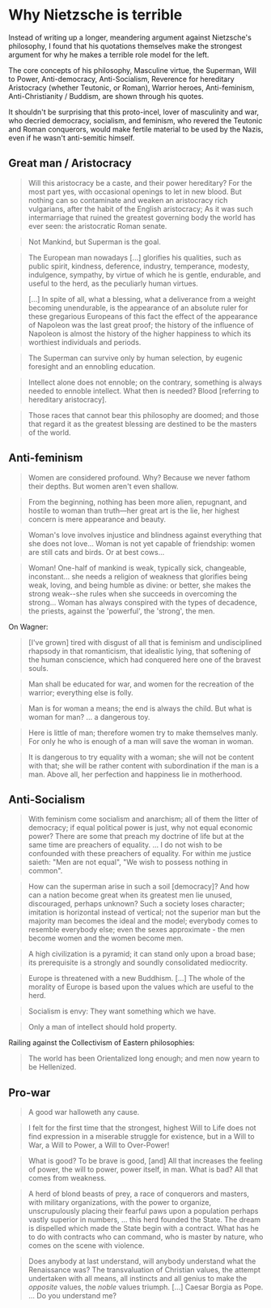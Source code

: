 # Why Nietzsche is terrible

Instead of writing up a longer, meandering argument against Nietzsche's philosophy, I found that his quotations themselves make the strongest argument for why he makes a terrible role model for the left. 

The core concepts of his philosophy, Masculine virtue, the Superman, Will to Power, Anti-democracy, Anti-Socialism, Reverence for hereditary Aristocracy (whether Teutonic, or Roman), Warrior heroes,  Anti-feminism, Anti-Christianity / Buddism, are shown through his quotes. 

It shouldn't be surprising that this proto-incel, lover of masculinity and war, who decried democracy, socialism, and feminism, who revered the Teutonic and Roman conquerors, would make fertile material to be used by the Nazis, even if he wasn't anti-semitic himself.

## Great man / Aristocracy

> Will this aristocracy be a caste, and their power hereditary? For the most part yes, with occasional openings to let in new blood. But nothing can so contaminate and weaken an aristocracy rich vulgarians, after the habit of the English aristocracy; As it was such intermarriage that ruined the greatest governing body the world has ever seen: the aristocratic Roman senate.

> Not Mankind, but Superman is the goal.

> The European man nowadays [...] glorifies his qualities, such as public spirit, kindness, deference, industry, temperance, modesty, indulgence, sympathy, by virtue of which he is gentle, endurable, and useful to the herd, as the peculiarly human virtues. 
>
> [...] In spite of all, what a blessing, what a deliverance from a weight becoming unendurable, is the appearance of an absolute ruler for these gregarious Europeans of this fact the effect of the appearance of Napoleon was the last great proof; the history of the influence of Napoleon is almost the history of the higher happiness to which its worthiest individuals and periods.

> The Superman can survive only by human selection, by eugenic foresight and an ennobling education.

> Intellect alone does not ennoble; on the contrary, something is always needed to ennoble intellect. What then is needed? Blood [referring to hereditary aristocracy].

> Those races that cannot bear this philosophy are doomed; and those that regard it as the greatest blessing are destined to be the masters of the world.

## Anti-feminism

> Women are considered profound. Why? Because we never fathom their depths. But women aren't even shallow.

> From the beginning, nothing has been more alien, repugnant, and hostile to woman than truth—her great art is the lie, her highest concern is mere appearance and beauty.

> Woman's love involves injustice and blindness against everything that she does not love... Woman is not yet capable of friendship: women are still cats and birds. Or at best cows...

> Woman! One-half of mankind is weak, typically sick, changeable, inconstant... she needs a religion of weakness that glorifies being weak, loving, and being humble as divine: or better, she makes the strong weak--she rules when she succeeds in overcoming the strong... Woman has always conspired with the types of decadence, the priests, against the 'powerful', the 'strong', the men.

On Wagner:
> [I've grown] tired with disgust of all that is feminism and undisciplined rhapsody in that romanticism, that idealistic lying, that softening of the human conscience, which had conquered here one of the bravest souls.

> Man shall be educated for war, and women for the recreation of the warrior; everything else is folly.

> Man is for woman a means; the end is always the child. But what is woman for man? ... a dangerous toy.

> Here is little of man; therefore women try to make themselves manly. For only he who is enough of a man will save the woman in woman.

> It is dangerous to try equality with a woman; she will not be content with that; she will be rather content with subordination if the man is a man. Above all, her perfection and happiness lie in motherhood.

## Anti-Socialism

> With feminism come socialism and anarchism; all of them the litter of democracy; if equal political power is just, why not equal economic power? There are some that preach my doctrine of life but at the same time are preachers of equality. ... I do not wish to be confounded with these preachers of equality. For within me justice saieth: "Men are not equal", "We wish to possess nothing in common".

> How can the superman arise in such a soil [democracy]? And how can a nation become great when its greatest men lie unused, discouraged, perhaps unknown? Such a society loses character; imitation is horizontal instead of vertical; not the superior man but the majority man becomes the ideal and the model; everybody comes to resemble everybody else; even the sexes approximate - the men become women and the women become men.

> A high civilization is a pyramid; it can stand only upon a broad base; its prerequisite is a strongly and soundly
consolidated mediocrity.

> Europe is threatened with a new Buddhism. [...] The whole of the morality of Europe is based upon the values which are useful to the herd.

> Socialism is envy: They want something which we have.

> Only a man of intellect should hold property.

Railing against the Collectivism of Eastern philosophies:

> The world has been Orientalized long enough; and men now yearn to be Hellenized.

## Pro-war

> A good war halloweth any cause.

> I felt for the first time that the strongest, highest Will to Life does not find expression in a miserable struggle for existence, but in a Will to War, a Will to Power, a Will to Over-Power!

> What is good? To be brave is good, [and] All that increases the feeling of power, the will to power, power itself, in man. What is bad? All that comes from weakness.

> A herd of blond beasts of prey, a race of conquerors and masters, with military organizations, with the power to organize, unscrupulously placing their fearful paws upon a population perhaps vastly superior in numbers, ... this herd founded the State. The dream is dispelled which made the State begin with a contract. What has he to do with contracts who can command, who is master by nature, who comes on the scene with violence.

> Does anybody at last understand, will anybody understand what the Renaissance was? The transvaluation of Christian values, the attempt undertaken with all means, all instincts and all genius to make the *opposite* values, the *noble* values triumph. [...] Caesar Borgia as Pope. ... Do you understand me?

